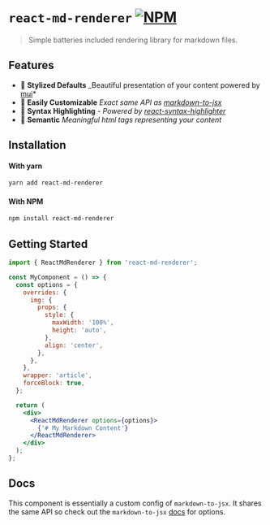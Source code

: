 # `react-md-renderer` [![NPM](https://img.shields.io/npm/v/react-md-renderer?style=for-the-badge)](https://www.npmjs.com/package/react-md-renderer)

> Simple batteries included rendering library for markdown files.

## Features

- :nail_care: **Stylized Defaults** \_Beautiful presentation of your content powered by [mui](https://www.npmjs.com/package/@material-ui/core)*
- :wrench: **Easily Customizable** _Exact same API as [markdown-to-jsx](https://www.npmjs.com/package/markdown-to-jsx)_
- :art: **Syntax Highlighting** - _Powered by [react-syntax-highlighter](https://www.npmjs.com/package/react-syntax-highlighter)_
- :book: **Semantic** _Meaningful html tags representing your content_

## Installation

#### With yarn

```sh
yarn add react-md-renderer
```

#### With NPM

```sh
npm install react-md-renderer
```

## Getting Started

```jsx
import { ReactMdRenderer } from 'react-md-renderer';

const MyComponent = () => {
  const options = {
    overrides: {
      img: {
        props: {
          style: {
            maxWidth: '100%',
            height: 'auto',
          },
          align: 'center',
        },
      },
    },
    wrapper: 'article',
    forceBlock: true,
  };

  return (
    <div>
      <ReactMdRenderer options={options}>
        {'# My Markdown Content'}
      </ReactMdRenderer>
    </div>
  );
};
```

## Docs

This component is essentially a custom config of `markdown-to-jsx`. It shares the same API so check out the `markdown-to-jsx` [docs](https://probablyup.com/markdown-to-jsx/) for options.
